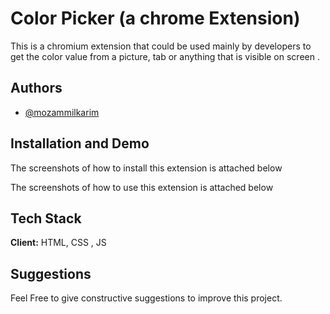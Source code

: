 # Color Picker (a chrome Extension)
This is a chromium extension that could be used mainly by developers to get the color value from a picture, tab or anything that is visible on screen  .
## Authors

- [@mozammilkarim](https://github.com/mozammilkarim)

## Installation and  Demo 
The screenshots of how to install this extension is attached below



The screenshots of how to use this extension is attached below
## Tech Stack

**Client:** HTML, CSS ,  JS





## Suggestions

Feel Free to give constructive suggestions to improve this project.

